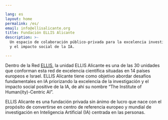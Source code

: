 ```yaml
---

lang: es
layout: home
permalink: /es/
email: info@ellisalicante.org
title: Fundación ELLIS Alicante
description: >- 
  Un espacio de colaboración público-privada para la excelencia investigadora 
  y el impacto social de la IA.

---
```


Dentro de la Red [ELLIS](https://ellis.eu), la unidad ELLIS Alicante es una de las 30 unidades que conforman esta red de excelencia científica situadas en 14 países europeos e Israel. ELLIS Alicante tiene como objetivo abordar desafíos fundamentales en IA priorizando la excelencia de la investigación y el impacto social positive de la IA, de ahí su nombre “The Institute of Human(ity)-Centric AI”.

ELLIS Alicante es una fundación privada sin ánimo de lucro que nace con el propósito de convertirse en centro de referencia europeo y mundial
de investigación en Inteligencia Artificial (IA) centrada en las personas.

